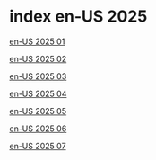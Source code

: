 # index en-US 2025

<a href="./01">en-US 2025 01</a>

<a href="./02">en-US 2025 02</a>

<a href="./03">en-US 2025 03</a>

<a href="./04">en-US 2025 04</a>

<a href="./05">en-US 2025 05</a>

<a href="./06">en-US 2025 06</a>

<a href="./07">en-US 2025 07</a>
